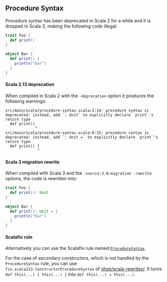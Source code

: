 ## Procedure Syntax

Procedure syntax has been deprecated in Scala 2 for a while and it is dropped in Scala 3, making the following code illegal:

```scala
trait Foo {
  def print()
}

object Bar {
  def print() {
    println("bar")
  }
}
```

#### Scala 2.13 deprecation

When compiled in Scala 2 with the `-deprecation` option it produces the following warnings:

```shell
src/main/scala/procedure-syntax.scala:2:14: procedure syntax is deprecated: instead, add `: Unit` to explicitly declare `print`'s return type
  def print()
             ^
src/main/scala/procedure-syntax.scala:6:15: procedure syntax is deprecated: instead, add `: Unit =` to explicitly declare `print`'s return type
  def print() {
              ^
```

#### Scala 3 migration rewrite

When compiled with Scala 3 and the `-source:3.0-migration -rewrite` options, the code is rewritten into:

```scala
trait Foo {
  def print(): Unit 
}

object Bar {
  def print(): Unit = {
    println("bar")
  }
}
```

#### Scalafix rule

Alternatively you can use the Scalafix rule named [`ProcedureSyntax`](https://scalacenter.github.io/scalafix/docs/rules/ProcedureSyntax.html).

For the case of secondary constructors, which is not handled by the `ProcedureSyntax` rule, you can use `fix.scala213.ConstructorProcedureSyntax` of [ohze/scala-rewrites/](https://github.com/ohze/scala-rewrites/tree/dotty/#fixscala213constructorproceduresyntax).
It turns `def this(...) { this(...) }` into `def this(...) = this(...)`.
